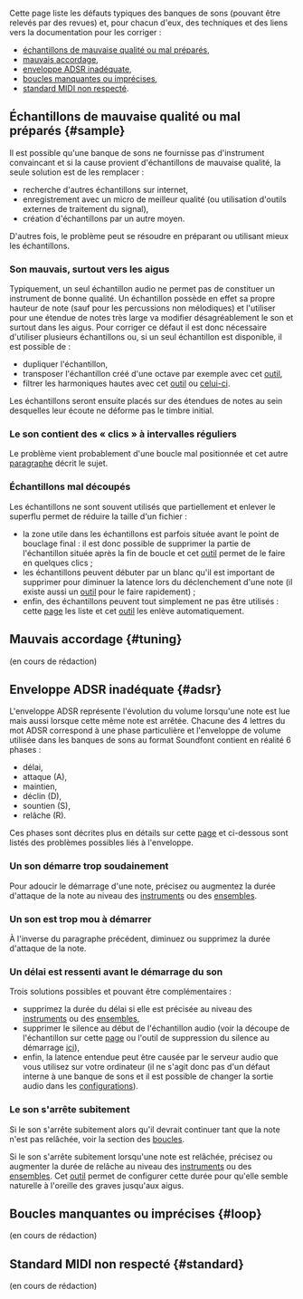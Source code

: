 Cette page liste les défauts typiques des banques de sons (pouvant être relevés par des revues) et, pour chacun d'eux, des techniques et des liens vers la documentation pour les corriger&nbsp;:

* [échantillons de mauvaise qualité ou mal préparés](#sample),
* [mauvais accordage](#tuning),
* [enveloppe ADSR inadéquate](#adsr),
* [boucles manquantes ou imprécises](#loop),
* [standard MIDI non respecté](#standard).


## Échantillons de mauvaise qualité ou mal préparés {#sample}


Il est possible qu'une banque de sons ne fournisse pas d'instrument convaincant et si la cause provient d'échantillons de mauvaise qualité, la seule solution est de les remplacer&nbsp;:

* recherche d'autres échantillons sur internet,
* enregistrement avec un micro de meilleur qualité (ou utilisation d'outils externes de traitement du signal),
* création d'échantillons par un autre moyen.

D'autres fois, le problème peut se résoudre en préparant ou utilisant mieux les échantillons.

### Son mauvais, surtout vers les aigus

Typiquement, un seul échantillon audio ne permet pas de constituer un instrument de bonne qualité. Un échantillon possède en effet sa propre hauteur de note (sauf pour les percussions non mélodiques) et l'utiliser pour une étendue de notes très large va modifier désagréablement le son et surtout dans les aigus. Pour corriger ce défaut il est donc nécessaire d'utiliser plusieurs échantillons ou, si un seul échantillon est disponible, il est possible de&nbsp;:

* dupliquer l'échantillon,
* transposer l'échantillon créé d'une octave par exemple avec cet [outil](manual/soundfont-editor/tools/sample-tools.md#doc_transpose),
* filtrer les harmoniques hautes avec cet [outil](manual/soundfont-editor/editing-pages/sample-editor.md#doc_eq) ou [celui-ci](manual/soundfont-editor/tools/sample-tools.md#doc_filter).

Les échantillons seront ensuite placés sur des étendues de notes au sein desquelles leur écoute ne déforme pas le timbre initial.

### Le son contient des «&nbsp;clics&nbsp;» à intervalles réguliers

Le problème vient probablement d'une boucle mal positionnée et cet autre [paragraphe](#loop) décrit le sujet.

### Échantillons mal découpés

Les échantillons ne sont souvent utilisés que partiellement et enlever le superflu permet de réduire la taille d'un fichier&nbsp;:

* la zone utile dans les échantillons est parfois située avant le point de bouclage final&nbsp;: il est donc possible de supprimer la partie de l'échantillon située après la fin de boucle et cet [outil](manual/soundfont-editor/tools/sample-tools.md#doc_trimloop) permet de le faire en quelques clics&nbsp;;
* les échantillons peuvent débuter par un blanc qu'il est important de supprimer pour diminuer la latence lors du déclenchement d'une note (il existe aussi un [outil](manual/soundfont-editor/tools/sample-tools.md#doc_removeblank) pour le faire rapidement)&nbsp;;
* enfin, des échantillons peuvent tout simplement ne pas être utilisés&nbsp;: cette [page](manual/soundfont-editor/configuration-summaries.md#doc_sample) les liste et cet [outil](manual/soundfont-editor/tools/global-tools.md#doc_unused) les enlève automatiquement.


## Mauvais accordage {#tuning}


(en cours de rédaction)


## Enveloppe ADSR inadéquate {#adsr}


L'enveloppe ADSR représente l'évolution du volume lorsqu'une note est lue mais aussi lorsque cette même note est arrêtée. Chacune des 4 lettres du mot ADSR correspond à une phase particulière et l'enveloppe de volume utilisée dans les banques de sons au format Soundfont contient en réalité 6 phases&nbsp;:

* délai,
* attaque (A),
* maintien,
* déclin (D),
* sountien (S),
* relâche (R).

Ces phases sont décrites plus en détails sur cette [page](manual/soundfont-editor/editing-pages/instrument-editor.md#doc_envelope) et ci-dessous sont listés des problèmes possibles liés à l'enveloppe.

### Un son démarre trop soudainement

Pour adoucir le démarrage d'une note, précisez ou augmentez la durée d'attaque de la note au niveau des [instruments](manual/soundfont-editor/editing-pages/instrument-editor.md) ou des [ensembles](manual/soundfont-editor/editing-pages/preset-editor.md).

### Un son est trop mou à démarrer

À l'inverse du paragraphe précédent, diminuez ou supprimez la durée d'attaque de la note.

### Un délai est ressenti avant le démarrage du son

Trois solutions possibles et pouvant être complémentaires&nbsp;:

* supprimez la durée du délai si elle est précisée au niveau des [instruments](manual/soundfont-editor/editing-pages/instrument-editor.md) ou des [ensembles](manual/soundfont-editor/editing-pages/preset-editor.md),
* supprimer le silence au début de l'échantillon audio (voir la découpe de l'échantillon sur cette [page](manual/soundfont-editor/editing-pages/sample-editor.md#doc_graph) ou l'outil de suppression du silence au démarrage [ici](manual/soundfont-editor/tools/sample-tools.md#doc_removeblank)),
* enfin, la latence entendue peut être causée par le serveur audio que vous utilisez sur votre ordinateur (il ne s'agit donc pas d'un défaut interne à une banque de sons et il est possible de changer la sortie audio dans les [configurations](manual/settings.md#doc_general)).

### Le son s'arrête subitement

Si le son s'arrête subitement alors qu'il devrait continuer tant que la note n'est pas relâchée, voir la section des [boucles](#loop).

Si le son s'arrête subitement lorsqu'une note est relâchée, précisez ou augmenter la durée de relâche au niveau des [instruments](manual/soundfont-editor/editing-pages/instrument-editor.md) ou des [ensembles](manual/soundfont-editor/editing-pages/preset-editor.md). Cet [outil](manual/soundfont-editor/tools/instrument-tools.md#doc_release) permet de configurer cette durée pour qu'elle semble naturelle à l'oreille des graves jusqu'aux aigus.


## Boucles manquantes ou imprécises {#loop}


(en cours de rédaction)


## Standard MIDI non respecté {#standard}


(en cours de rédaction)

